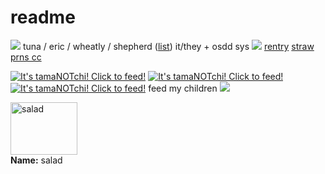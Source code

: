 # readme
![](https://files.catbox.moe/trwu2f.png)
tuna / eric / wheatly / shepherd ([list](https://rentry.co/chickenstirfry)) it/they + osdd sys
![](https://files.catbox.moe/o3yoif.png)
[rentry](https://rentry.co/bestows) [straw](https://straw.page/friendlocked2) [prns cc](https://pronouns.cc/@friendlocked)

<a href="https://tamanotchi.world/11329c"><img src="https://tamanotchi.world/i/11329" alt="It's tamaNOTchi! Click to feed!"></a> <a href="https://tamanotchi.world/13703c"><img src="https://tamanotchi.world/i/13703" alt="It's tamaNOTchi! Click to feed!"></a> <a href="https://tamanotchi.world/11417c"><img src="https://tamanotchi.world/i/11417" alt="It's tamaNOTchi! Click to feed!"></a> feed my children
![](https://files.catbox.moe/o3yoif.png)
<div class="center">
<a href="https://www.pokemon-adoption.de">
<img src="https://www.yatta-tempel.de/animierte/643gino.gif" style="width: 107px; height: 84px;" alt="salad" /></a><br />
<b>Name:</b> salad<br />
